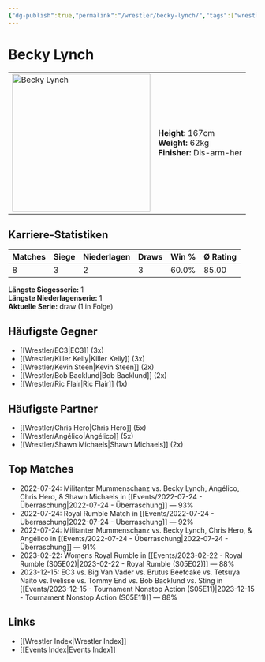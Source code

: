 ```yaml
---
{"dg-publish":true,"permalink":"/wrestler/becky-lynch/","tags":["wrestler"],"noteIcon":"","created":"2025-08-11T09:33:17.722+02:00"}
---
```



# Becky Lynch

<table>
<tr>
<td><img src="Becky Lynch.png" width="280" alt="Becky Lynch"></td>
<td>
<b>Height:</b> 167cm<br>
<b>Weight:</b> 62kg<br>
<b>Finisher:</b> Dis-arm-her<br>
</td>
</tr>
</table>

## Karriere-Statistiken

| Matches | Siege | Niederlagen | Draws | Win % | Ø Rating |
|---------|-------|-------------|-------|-------|-----------|
| 8 | 3 | 2 | 3 | 60.0% | 85.00 |

**Längste Siegesserie:** 1<br>**Längste Niederlagenserie:** 1<br>**Aktuelle Serie:** draw (1 in Folge)


## Häufigste Gegner
- [[Wrestler/EC3\|EC3]] (3x)
- [[Wrestler/Killer Kelly\|Killer Kelly]] (3x)
- [[Wrestler/Kevin Steen\|Kevin Steen]] (2x)
- [[Wrestler/Bob Backlund\|Bob Backlund]] (2x)
- [[Wrestler/Ric Flair\|Ric Flair]] (1x)

## Häufigste Partner
- [[Wrestler/Chris Hero\|Chris Hero]] (5x)
- [[Wrestler/Angélico\|Angélico]] (5x)
- [[Wrestler/Shawn Michaels\|Shawn Michaels]] (2x)

## Top Matches
- 2022-07-24: Militanter Mummenschanz vs. Becky Lynch, Angélico, Chris Hero, & Shawn Michaels in [[Events/2022-07-24 - Überraschung\|2022-07-24 - Überraschung]] — 93%
- 2022-07-24: Royal Rumble Match in [[Events/2022-07-24 - Überraschung\|2022-07-24 - Überraschung]] — 92%
- 2022-07-24: Militanter Mummenschanz vs. Becky Lynch, Chris Hero, & Angélico in [[Events/2022-07-24 - Überraschung\|2022-07-24 - Überraschung]] — 91%
- 2023-02-22: Womens Royal Rumble in [[Events/2023-02-22 - Royal Rumble (S05E02)\|2023-02-22 - Royal Rumble (S05E02)]] — 88%
- 2023-12-15: EC3 vs. Big Van Vader vs. Brutus Beefcake vs. Tetsuya Naito vs. Ivelisse vs. Tommy End vs. Bob Backlund vs. Sting in [[Events/2023-12-15 - Tournament Nonstop Action (S05E11)\|2023-12-15 - Tournament Nonstop Action (S05E11)]] — 88%

## Links
- [[Wrestler Index\|Wrestler Index]]
- [[Events Index\|Events Index]]
